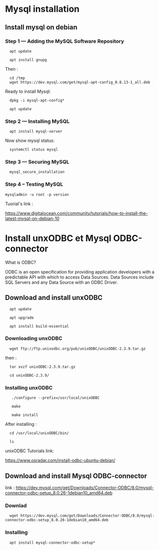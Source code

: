 # Mysql installation


## Install mysql on debian

### Step 1 — Adding the MySQL Software Repository

      apt update
      
      apt install gnupg
      
Then :

      cd /tmp
      wget https://dev.mysql.com/get/mysql-apt-config_0.8.13-1_all.deb

Ready to install Mysql:

      dpkg -i mysql-apt-config*
      
      apt update
      
      
### Step 2 — Installing MySQL

      apt install mysql-server
      
   Now show mysql status:
   
      systemctl status mysql
      
      
### Step 3 — Securing MySQL

      mysql_secure_installation
      
      
### Step 4 – Testing MySQL

    mysqladmin -u root -p version
    
    
    
    
Tuorial's link : 

https://www.digitalocean.com/community/tutorials/how-to-install-the-latest-mysql-on-debian-10


# Install unxODBC et Mysql ODBC-connector

What is ODBC?

ODBC is an open specification for providing application developers with a predictable API with which to access Data Sources. Data Sources include SQL Servers and any Data Source with an ODBC Driver. 


## Download and install unxODBC

      apt update
      
      apt upgrade
      
      apt install build-essential

### Downloading unxODBC


      wget ftp://ftp.unixodbc.org/pub/unixODBC/unixODBC-2.3.9.tar.gz
 
 then : 
 
      tar xvzf unixODBC-2.3.9.tar.gz
      
      cd unixODBC-2.3.9/
      
      
### Installing unxODBC


       ./configure --prefix=/usr/local/unixODBC
       
       make
       
       make install
       
After installing :

      cd /usr/local/unixODBC/bin/
      
      ls
      
unixODBC Tutorials link:

https://www.osradar.com/install-odbc-ubuntu-debian/



## Download and install Mysql ODBC-connector

link : 
https://dev.mysql.com/get/Downloads/Connector-ODBC/8.0/mysql-connector-odbc-setup_8.0.26-1debian10_amd64.deb


### Downlad

      wget https://dev.mysql.com/get/Downloads/Connector-ODBC/8.0/mysql-connector-odbc-setup_8.0.26-1debian10_amd64.deb
      
### Installing 

      apt install mysql-connector-odbc-setup*
      
